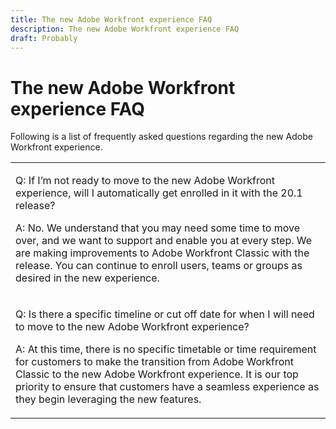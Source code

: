 ```yaml
---
title: The new Adobe Workfront experience FAQ
description: The new Adobe Workfront experience FAQ
draft: Probably
---
```

# The new Adobe Workfront experience FAQ

Following is a list of frequently asked questions regarding the new Adobe Workfront experience.

<table> 
 <col> 
 <tbody> 
  <tr> 
   <td> <p>Q: If I’m not ready to move to the new Adobe Workfront experience, will I automatically get enrolled in it with the 20.1 release?</p> <p>A: No. We understand that you may need some time to move over, and we want to support and enable you at every step. We are making improvements to Adobe Workfront Classic with the release. You can continue to enroll users, teams or groups as desired in the new experience.</p> </td> 
  </tr> 
  <tr> 
   <td> <p>Q: Is there a specific timeline or cut off date for when I will need to move to the new Adobe Workfront experience?</p> <p>A: At this time, there is no specific timetable or time requirement for customers to make the transition from Adobe Workfront Classic to the new Adobe Workfront experience. It is our top priority to ensure that customers have a seamless experience as they begin leveraging the new features.</p> </td> 
  </tr> 
 </tbody> 
</table>

